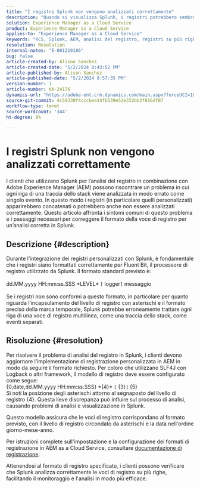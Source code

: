 ```yaml
---
title: "I registri Splunk non vengono analizzati correttamente"
description: "Quando si visualizza Splunk, i registri potrebbero sembrare concatenati e non vengono analizzati correttamente a causa di formati di registro personalizzati errati"
solution: Experience Manager as a Cloud Service
product: Experience Manager as a Cloud Service
applies-to: "Experience Manager as a Cloud Service"
keywords: "KCS, Splunk, AEM, analisi del registro, registri su più righe, bit fluente, formato del registro, traccia dello stack, configurazione del registro"
resolution: Resolution
internal-notes: "E-001219186"
bug: false
article-created-by: Alison Sanchez
article-created-date: "5/2/2024 8:43:52 PM"
article-published-by: Alison Sanchez
article-published-date: "5/2/2024 8:57:35 PM"
version-number: 1
article-number: KA-24176
dynamics-url: "https://adobe-ent.crm.dynamics.com/main.aspx?forceUCI=1&pagetype=entityrecord&etn=knowledgearticle&id=c1f309aa-c408-ef11-9f8a-6045bd034c54"
source-git-commit: 4c59330f4cccbea14fb539e52e332bb2f816df07
workflow-type: tm+mt
source-wordcount: '344'
ht-degree: 0%

---
```


# I registri Splunk non vengono analizzati correttamente


I clienti che utilizzano Splunk per l’analisi del registro in combinazione con Adobe Experience Manager (AEM) possono riscontrare un problema in cui ogni riga di una traccia dello stack viene analizzata in modo errato come singolo evento. In questo modo i registri (in particolare quelli personalizzati) apparirebbero concatenati o potrebbero anche non essere analizzati correttamente. Questo articolo affronta i sintomi comuni di questo problema e i passaggi necessari per correggere il formato della voce di registro per un’analisi corretta in Splunk.

## Descrizione {#description}


Durante l’integrazione dei registri personalizzati con Splunk, è fondamentale che i registri siano formattati correttamente per Fluent Bit, il processore di registro utilizzato da Splunk. Il formato standard previsto è:
<br><br>dd.MM.yyyy HH:mm:ss.SSS \*LEVEL\* `[` logger`]`  messaggio<br><br>
Se i registri non sono conformi a questo formato, in particolare per quanto riguarda l’incapsulamento del livello di registro con asterischi e il formato preciso della marca temporale, Splunk potrebbe erroneamente trattare ogni riga di una voce di registro multilinea, come una traccia dello stack, come eventi separati.


## Risoluzione {#resolution}


Per risolvere il problema di analisi del registro in Splunk, i clienti devono aggiornare l’implementazione di registrazione personalizzata in AEM in modo da seguire il formato richiesto. Per coloro che utilizzano SLF4J con Logback o altri framework, il modello di registro deve essere configurato come segue:
<br>{0,date,dd.MM.yyyy HH:mm:ss.SSS} \*{4}\* `[` {3}`]`  {5}<br>
Si noti la posizione degli asterischi attorno al segnaposto del livello di registro {4}. Questa lieve discrepanza può influire sul processo di analisi, causando problemi di analisi e visualizzazione in Splunk.

Questo modello assicura che le voci di registro corrispondano al formato previsto, con il livello di registro circondato da asterischi e la data nell&#39;ordine giorno-mese-anno.

Per istruzioni complete sull&#39;impostazione e la configurazione dei formati di registrazione in AEM as a Cloud Service, consultare [documentazione di registrazione](https://experienceleague.adobe.com/docs/experience-manager-cloud-service/content/implementing/developing/logging.html?lang=en).

Attenendosi al formato di registro specificato, i clienti possono verificare che Splunk analizza correttamente le voci di registro su più righe, facilitando il monitoraggio e l&#39;analisi in modo più efficace.
